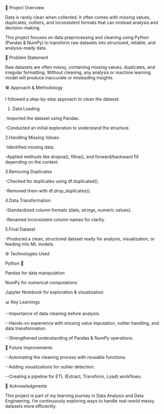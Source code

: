 📖 Project Overview

Data is rarely clean when collected. It often comes with missing values, duplicates, outliers, and inconsistent formats that can mislead analysis and decision-making.

This project focuses on data preprocessing and cleaning using Python (Pandas & NumPy) to transform raw datasets into structured, reliable, and analysis-ready data.

🔎 Problem Statement

Raw datasets are often messy, containing missing values, duplicates, and irregular formatting. Without cleaning, any analysis or machine learning model will produce inaccurate or misleading insights.

🛠️ Approach & Methodology

I followed a step-by-step approach to clean the dataset:

1. Data Loading

-Imported the dataset using Pandas.

-Conducted an initial exploration to understand the structure.

2.Handling Missing Values

-Identified missing data.

-Applied methods like dropna(), fillna(), and forward/backward fill depending on the context.

3.Removing Duplicates

-Checked for duplicates using df.duplicated().

-Removed them with df.drop_duplicates().

4.Data Transformation

-Standardized column formats (date, strings, numeric values).

-Renamed inconsistent column names for clarity.

5.Final Dataset

-Produced a clean, structured dataset ready for analysis, visualization, or feeding into ML models.

⚙️ Technologies Used

   Python 🐍

   Pandas for data manipulation

   NumPy for numerical computations

   Jupyter Notebook for exploration & visualization

📊 Key Learnings

--Importance of data cleaning before analysis.

--Hands-on experience with missing value imputation, outlier handling, and data transformation.

--Strengthened understanding of Pandas & NumPy operations.

🚀 Future Improvements

--Automating the cleaning process with reusable functions.

--Adding visualizations for outlier detection.

--Creating a pipeline for ETL (Extract, Transform, Load) workflows.

🙌 Acknowledgments

This project is part of my learning journey in Data Analysis and Data Engineering. I’m continuously exploring ways to handle real-world messy datasets more efficiently.

